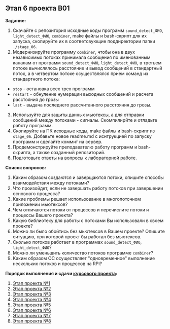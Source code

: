 ## Этап 6 проекта В01

__Задание:__  
1. Скачайте с репозитория исходные коды программ `sound_detect_ФИО`, `light_detect_ФИО`, `combiner`, make файлы и bash-скрипт для их запуска, скопируйте их в соответсвующие поддиректории папки `./stage_06`.
2. Модернизируйте программу `combiner`, чтобы она в двух независимых потоках принимала сообщения по именованным каналам от программ `sound_detect_ФИО`, `light_detect_ФИО`, в третьем потоке вычислялось расстояние и вывод сообщений в стандартный поток, а в четвертом потоке осуществлялся прием команд из стандартного потока:
* `stop` - остановка всех трех программ
* `restart` - обнуление нумерации выходных сообщений и расчета расстояния до грозы
* `last` - выдача последнего рассчитанного расстояния до грозы.
3. Используйте для защиты данных мьютексы, а для отправки сообщений между потоками - сигналы. Скомпилирйте и отладьте работу программ.
4. Скопируйте на ПК исходные коды, make файлы и bash-скрипт из `stage_06`. Добавьте новое readme.md с иснтрукцией по запуску программ и сделайте коммит на сервер.
5. Продемонстрируйте преподавателю работу программ и bash-скрипта, а также созданный репозиторий. 
6. Подготовьте ответы на вопросы к лабораторной работе.

__Список вопросов:__  
1. Каким образом создаются и заверщаются потоки, опишите способы взаимодействия между потоками?
2. Что произойдет, если не завершать работу потоков при завершении основного процесса?
3. Какие проблемы решает использование в многопоточном приложении мьютексов?
4. Чем отличаются потоки от процессов и перечислите потоки и процессы Вашего проекта?
5. Какую библиотеку для работы с потоками Вы использовали в своем проекте?
6. Можно ли было обойтись без мьютексов в Вашем проекте? Опишите ситуацию, при которой проект бы работал без мьютексов.
7. Сколько потоков работает в программах `sound_detect_ФИО`, `light_detect_ФИО`?
8. Можно ли уменьшить количество потоков программе `combiner`?
9. Каким образом ОС осуществляет "одновременное" выполнение нескольких потоков и процессов на RPi?

__Порядок выполнения и сдачи [курсового проекта](var_01_task.md):__
1. [Этап проекта №1](var_01_stage_01.md)
2. [Этап проекта №2](var_01_stage_02.md)
3. [Этап проекта №3](var_01_stage_03.md)
4. [Этап проекта №4](var_01_stage_04.md)
5. [Этап проекта №5](var_01_stage_05.md)
6. [Этап проекта №6](var_01_stage_06.md)
7. [Этап проекта №7](var_01_stage_07.md)
8. [Этап проекта №8](var_01_stage_08.md)

